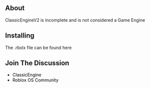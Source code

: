 ## About
ClassicEngineV2 is incomplete and is not considered a Game Engine

## Installing
The .rbxlx file can be found here

## Join The Discussion
* <a href="https://discord.gg/uH4VPrr" style="text-decoration:none; color:black;">ClassicEngine</a>
* <a href="https://discord.gg/mhtGUS8" style="text-decoration:none; color:black;">Roblox OS Community</a>
